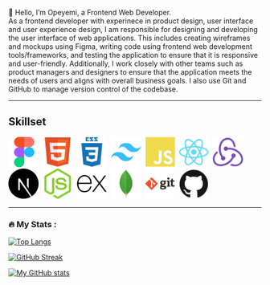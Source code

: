 👋 Hello, I’m Opeyemi, a Frontend Web Developer.
<br/>
As a frontend developer with experinece in product design, user interface and user experience design, I am responsible for designing and developing the user interface of web applications. This includes creating wireframes and mockups using Figma, writing code using frontend web development tools/frameworks, and testing the application to ensure that it is responsive and user-friendly. Additionally, I work closely with other teams such as product managers and designers to ensure that the application meets the needs of users and aligns with overall business goals. I also use Git and GitHub to manage version control of the codebase.
<br/>

<hr/>

## Skillset

<div>
  <img src="https://github.com/devicons/devicon/blob/master/icons/figma/figma-original.svg" title="figma" alt="figma" width=60 height=60/>&nbsp;
  <img src="https://github.com/devicons/devicon/blob/master/icons/html5/html5-original.svg" title="HTML5" alt="HTML" width=60 height=60/>&nbsp;
  <img src="https://github.com/devicons/devicon/blob/master/icons/css3/css3-plain-wordmark.svg"  title="CSS3" alt="CSS" width=60 height=60/>&nbsp;
  <img src="https://github.com/devicons/devicon/blob/master/icons/tailwindcss/tailwindcss-plain.svg" title="Tailwindcss" alt="Tailwindcss" width=60 height=60/>&nbsp;
  <img src="https://github.com/devicons/devicon/blob/master/icons/javascript/javascript-plain.svg" title="JavaScript" alt="JavaScript" width=60 height=60/>&nbsp;
  <img src="https://github.com/devicons/devicon/blob/master/icons/react/react-original.svg" title="react" alt="react" width=60 height=60/>&nbsp;
  <img src="https://github.com/devicons/devicon/blob/master/icons/redux/redux-original.svg"  title="redux" alt="redux" width=60 height=60/>&nbsp;
  <img src="https://github.com/devicons/devicon/blob/master/icons/nextjs/nextjs-original.svg"  title="nextjs" alt="nextjs" width=60 height=60/>&nbsp;
  <img src="https://github.com/devicons/devicon/blob/master/icons/nodejs/nodejs-original.svg"  title="nodejs" alt="nodejs" width=60 height=60/>&nbsp;  
  <img src="https://github.com/devicons/devicon/blob/master/icons/express/express-original.svg"  title="express" alt="express" width=60 height=60/>&nbsp;
  <img src="https://github.com/devicons/devicon/blob/master/icons/mongodb/mongodb-original.svg"  title="mongodb" alt="mongodb" width=60 height=60/>&nbsp;
  <img src="https://github.com/devicons/devicon/blob/master/icons/git/git-original-wordmark.svg" title="Git" alt="Git" width=60 height=60 />&nbsp;
    <img src="https://github.com/devicons/devicon/blob/master/icons/github/github-original.svg" title="GitHub" alt="GitHub" width=60 height=60 />&nbsp;
</div>
<hr>

### :fire: My Stats :
[![Top Langs](https://github-readme-stats.vercel.app/api?username=esteriella&layout=compact&theme=radical&hide_border=true)](https://github.com/anuraghazra/github-readme-stats)

[![GitHub Streak](http://github-readme-streak-stats.herokuapp.com?user=esteriella&theme=radical&hide_border=true&date_format=M%20j%5B%2C%20Y%5D&stroke=DD2727&ring=49D0DD)](https://git.io/streak-stats)

[![My GitHub stats](https://github-readme-stats.vercel.app/api/top-langs/?username=esteriella&layout=compact&langs_count=10&show_icons=true&theme=radical&hide_border=true)](https://github.com/anuraghazra/github-readme-stats)

<!---
esteriella/esteriella is a ✨ special ✨ repository because its `README.md` (this file) appears on your GitHub profile.
You can click the Preview link to take a look at your changes.
--->
